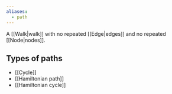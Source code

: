 ```yaml
---
aliases:
  - path
---
```

A [[Walk|walk]] with no repeated [[Edge|edges]] and no repeated [[Node|nodes]].
## Types of paths
- [[Cycle]]
- [[Hamiltonian path]]
- [[Hamiltonian cycle]]